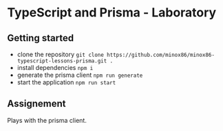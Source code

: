 # TypeScript and Prisma - Laboratory

## Getting started

- clone the repository ```git clone https://github.com/minox86/minox86-typescript-lessons-prisma.git .```
- install dependencies ```npm i```
- generate the prisma client ```npm run generate```
- start the application ```npm run start```

## Assignement

Plays with the prisma client.
